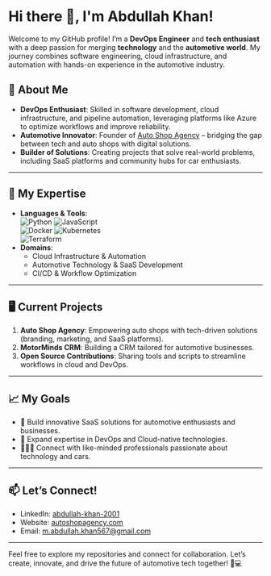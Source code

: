 # Hi there 👋, I'm Abdullah Khan!

Welcome to my GitHub profile! I’m a **DevOps Engineer** and **tech enthusiast** with a deep passion for merging **technology** and the **automotive world**. My journey combines software engineering, cloud infrastructure, and automation with hands-on experience in the automotive industry.

## 🚗 About Me  
- **DevOps Enthusiast**: Skilled in software development, cloud infrastructure, and pipeline automation, leveraging platforms like Azure to optimize workflows and improve reliability.  
- **Automotive Innovator**: Founder of [Auto Shop Agency](https://autoshopagency.webflow.io) – bridging the gap between tech and auto shops with digital solutions.  
- **Builder of Solutions**: Creating projects that solve real-world problems, including SaaS platforms and community hubs for car enthusiasts.  

---

## 🔧 My Expertise
- **Languages & Tools**:  
  ![Python](https://img.shields.io/badge/Code-Python-blue) ![JavaScript](https://img.shields.io/badge/Code-JavaScript-yellow)  
  ![Docker](https://img.shields.io/badge/Tools-Docker-blue) ![Kubernetes](https://img.shields.io/badge/Tools-Kubernetes-lightblue)  
  ![Terraform](https://img.shields.io/badge/Tools-Terraform-purple)  
- **Domains**:  
  - Cloud Infrastructure & Automation  
  - Automotive Technology & SaaS Development  
  - CI/CD & Workflow Optimization  

---

## 🖥️ Current Projects
1. **Auto Shop Agency**: Empowering auto shops with tech-driven solutions (branding, marketing, and SaaS platforms).  
2. **MotorMinds CRM**: Building a CRM tailored for automotive businesses.  
3. **Open Source Contributions**: Sharing tools and scripts to streamline workflows in cloud and DevOps.

---

## 📈 My Goals
- 🔨 Build innovative SaaS solutions for automotive enthusiasts and businesses.  
- 🚀 Expand expertise in DevOps and Cloud-native technologies.  
- 🧑‍🤝‍🧑 Connect with like-minded professionals passionate about technology and cars.  

---

## 📫 Let’s Connect!
- LinkedIn: [abdullah-khan-2001](https://www.linkedin.com/in/abdullah-khan-2001/)
- Website: [autoshopagency.com](https://example.com)  
- Email: [m.abdullah.khan567@gmail.com](mailto:m.abdullah.khan567@gmail.com)

---

Feel free to explore my repositories and connect for collaboration. Let’s create, innovate, and drive the future of automotive tech together! 🚗💻
